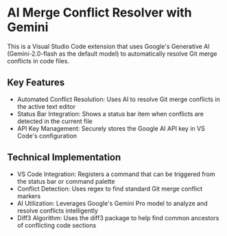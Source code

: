 # AI Merge Conflict Resolver with Gemini

This is a Visual Studio Code extension  that uses Google's Generative AI (Gemini-2.0-flash as the default model) to automatically resolve Git merge conflicts in code files.

## Key Features

- Automated Conflict Resolution: Uses AI to resolve Git merge conflicts in the active text editor
- Status Bar Integration: Shows a status bar item when conflicts are detected in the current file
- API Key Management: Securely stores the Google AI API key in VS Code's configuration

## Technical Implementation

- VS Code Integration: Registers a command that can be triggered from the status bar or command palette
- Conflict Detection: Uses regex to find standard Git merge conflict markers
- AI Utilization: Leverages Google's Gemini Pro model to analyze and resolve conflicts intelligently
- Diff3 Algorithm: Uses the diff3 package to help find common ancestors of conflicting code sections